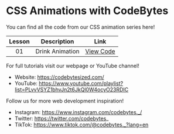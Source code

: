 # CSS Animations with CodeBytes
You can find all the code from our CSS animation series here!

| Lesson | Description | Link
| :---: | ----- | --- |
| 01 | Drink Animation | [View Code](https://github.com/CodeBytes94/css-animations/tree/main/preloaders/drink-animation)

For full tutorials visit our webpage or YouTube channel!
- Website: https://codebytesized.com/
- YouTube: https://www.youtube.com/playlist?list=PLvvVSYZ1bhvJn2t6JkQl0W4ocyO23RDIC

Follow us for more web development inspiration!
- Instagram: https://www.instagram.com/codebytes._/
- Twitter: https://twitter.com/codebytes_
- TikTok: https://www.tiktok.com/@codebytes._?lang=en
